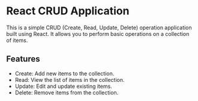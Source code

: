 # React CRUD Application

This is a simple CRUD (Create, Read, Update, Delete) operation application built using React. It allows you to perform basic operations on a collection of items.

## Features

- Create: Add new items to the collection.
- Read: View the list of items in the collection.
- Update: Edit and update existing items.
- Delete: Remove items from the collection.
